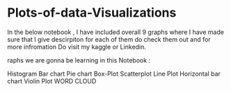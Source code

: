 # Plots-of-data-Visualizations

In the below notebook , I have included overall 9 graphs where I have made sure that I give descirpiton for each of them do check them out and for more infromation Do visit my kaggle or Linkedin.


raphs we are gonna be learning in this Notebook :

Histogram
Bar chart
Pie chart
Box-Plot
Scatterplot
Line Plot
Horizontal bar chart
Violin Plot
WORD CLOUD
